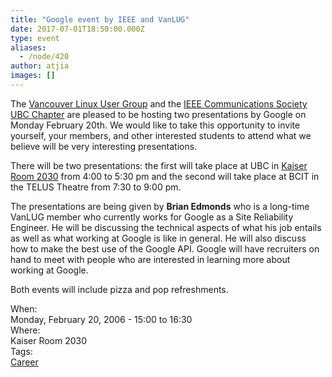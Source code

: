 ```yaml
---
title: "Google event by IEEE and VanLUG"
date: 2017-07-01T18:50:00.000Z
type: event
aliases:
  - /node/420
author: atjia
images: []
---
```


<div class="field field-name-body field-type-text-with-summary field-label-hidden"><div class="field-items"><div class="field-item even"><p>The <a href="http://www.vanlug.bc.ca/">Vancouver Linux User Group</a> and the <a href="http://www.ece.ubc.ca/~ieee/">IEEE Communications Society UBC Chapter</a> are pleased to be hosting two presentations by Google on Monday February 20th. We would like to take this opportunity to invite yourself, your members, and other interested students to attend what we believe will be very interesting presentations.</p>
<p>There will be two presentations: the first will take place at UBC in <a href="http://www.maps.ubc.ca/PROD/index_detail.php?show=y,n,n,n,n,y&amp;bldg2Search=n&amp;locat1=313">Kaiser Room 2030</a> from 4:00 to 5:30 pm and the second will take place at BCIT in the TELUS Theatre from 7:30 to 9:00 pm.</p>
<p>The presentations are being given by <strong>Brian Edmonds</strong> who is a long-time VanLUG member who currently works for Google as a Site Reliability Engineer. He will be discussing the technical aspects of what his job entails as well as what working at Google is like in general. He will also discuss how to make the best use of the Google API. Google will have recruiters on hand to meet with people who are interested in learning more about working at Google.</p>
<p>Both events will include pizza and pop refreshments.</p>
<!--break--></div></div></div><div class="field field-name-field-dates field-type-datetime field-label-above"><div class="field-label">When:&#xA0;</div><div class="field-items"><div class="field-item even"><span class="date-display-single">Monday, February 20, 2006 - <span class="date-display-range"><span class="date-display-start">15:00</span> to <span class="date-display-end">16:30</span></span></span></div></div></div><div class="field field-name-field-location field-type-text field-label-above"><div class="field-label">Where:&#xA0;</div><div class="field-items"><div class="field-item even">Kaiser Room 2030</div></div></div>    <footer>
    <div class="field field-name-field-tags field-type-taxonomy-term-reference field-label-above"><div class="field-label">Tags:&#xA0;</div><div class="field-items"><div class="field-item even"><a href="/career">Career</a></div></div></div>      </footer>
